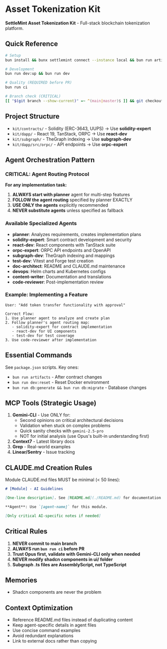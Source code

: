 # Asset Tokenization Kit

**SettleMint Asset Tokenization Kit** - Full-stack blockchain tokenization
platform.

## Quick Reference

```bash
# Setup
bun install && bunx settlemint connect --instance local && bun run artifacts

# Development
bun run dev:up && bun run dev

# Quality (REQUIRED before PR)
bun run ci

# Branch check (CRITICAL)
[[ "$(git branch --show-current)" =~ ^(main|master)$ ]] && git checkout -b feature/name
```

## Project Structure

- `kit/contracts/` - Solidity (ERC-3643, UUPS) → Use **solidity-expert**
- `kit/dapp/` - React 19, TanStack, ORPC → Use **react-dev**
- `kit/subgraph/` - TheGraph indexing → Use **subgraph-dev**
- `kit/dapp/src/orpc/` - API endpoints → Use **orpc-expert**

## Agent Orchestration Pattern

### CRITICAL: Agent Routing Protocol

**For any implementation task:**

1. **ALWAYS start with planner** agent for multi-step features
2. **FOLLOW the agent routing** specified by planner EXACTLY
3. **USE ONLY the agents** explicitly recommended
4. **NEVER substitute agents** unless specified as fallback

### Available Specialized Agents

- **planner**: Analyzes requirements, creates implementation plans
- **solidity-expert**: Smart contract development and security
- **react-dev**: React components with TanStack suite
- **orpc-expert**: ORPC API endpoints and OpenAPI
- **subgraph-dev**: TheGraph indexing and mappings
- **test-dev**: Vitest and Forge test creation
- **doc-architect**: README and CLAUDE.md maintenance
- **devops**: Helm charts and Kubernetes configs
- **content-writer**: Documentation and translations
- **code-reviewer**: Post-implementation review

### Example: Implementing a Feature

```
User: "Add token transfer functionality with approval"

Correct Flow:
1. Use planner agent to analyze and create plan
2. Follow planner's agent routing map:
   - solidity-expert for contract implementation
   - react-dev for UI components
   - test-dev for test coverage
3. Use code-reviewer after implementation
```

## Essential Commands

See `package.json` scripts. Key ones:

- `bun run artifacts` - After contract changes
- `bun run dev:reset` - Reset Docker environment
- `bun run db:generate && bun run db:migrate` - Database changes

## MCP Tools (Strategic Usage)

1. **Gemini-CLI** - Use ONLY for:
   - Second opinions on critical architectural decisions
   - Validation when stuck on complex problems
   - Quick sanity checks with `gemini-2.5-pro`
   - NOT for initial analysis (use Opus's built-in understanding first)
2. **Context7** - Latest library docs
3. **Grep** - Real-world examples
4. **Linear/Sentry** - Issue tracking

## CLAUDE.md Creation Rules

Module CLAUDE.md files MUST be minimal (< 50 lines):

```markdown
# [Module] - AI Guidelines

[One-line description]. See [README.md](./README.md) for documentation.

**Agent**: Use `[agent-name]` for this module.

[Only critical AI-specific notes if needed]
```

## Critical Rules

1. **NEVER commit to main branch**
2. **ALWAYS run `bun run ci` before PR**
3. **Trust Opus first, validate with Gemini-CLI only when needed**
4. **NEVER modify shadcn components in ui/ folder**
5. **Subgraph .ts files are AssemblyScript, not TypeScript**

## Memories

- Shadcn components are never the problem

## Context Optimization

- Reference README.md files instead of duplicating content
- Keep agent-specific details in agent files
- Use concise command examples
- Avoid redundant explanations
- Link to external docs rather than copying
